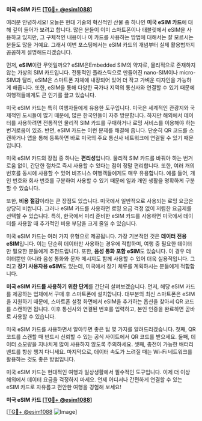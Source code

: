 **미국 eSIM 카드 [[TG💪+ @esim1088](https://t.me/s/esim1088)]**

여러분 안녕하세요! 오늘은 현대 기술의 혁신적인 산물 중 하나인 **미국 eSIM 카드**에 대해 깊이 들어가 보려고 합니다. 많은 분들이 이미 스마트폰이나 태블릿에서 eSIM을 사용하고 있지만, 그 구체적인 내용이나 이 카드를 사용하는 방법에 대해서는 잘 모르시는 분들도 많을 거예요. 그래서 이번 포스팅에서는 eSIM 카드의 개념부터 실제 활용법까지 꼼꼼하게 설명해드리겠습니다.

먼저, **eSIM**이란 무엇일까요? eSIM은Embedded SIM의 약자로, 물리적으로 존재하지 않는 가상의 SIM 카드입니다. 전통적인 플라스틱으로 만들어진 nano-SIM이나 micro-SIM과 달리, eSIM은 스마트폰 자체에 내장되어 있어 더 작고 가벼운 디자인을 가능하게 해줍니다. 또한, eSIM을 통해 다양한 국가나 지역의 통신사와 연결할 수 있기 때문에 여행객들에게도 큰 인기를 끌고 있습니다.

미국 eSIM 카드는 특히 여행자들에게 유용한 도구입니다. 미국은 세계적인 관광지와 국제적인 도시들이 많기 때문에, 많은 한국인들이 자주 방문합니다. 하지만 해외에서 데이터를 사용하려면 전통적인 물리적 SIM 카드를 구매하거나 로밍 서비스를 이용해야 하는 번거로움이 있죠. 반면, eSIM 카드는 이런 문제를 해결해 줍니다. 단순히 QR 코드를 스캔하거나 앱을 통해 등록하면 바로 미국의 주요 통신사 네트워크에 연결될 수 있기 때문입니다.

미국 eSIM 카드의 장점 중 하나는 **편리성**입니다. 물리적 SIM 카드를 바꿔야 하는 번거로움 없이, 간단한 절차로 즉시 사용할 수 있다는 점이 정말 편리합니다. 또한, 여러 개의 번호를 동시에 사용할 수 있어 비즈니스 여행객들에게도 매우 유용합니다. 예를 들어, 개인 번호와 회사 번호를 구분하여 사용할 수 있기 때문에 일과 개인 생활을 명확하게 구분할 수 있습니다.

또한, **비용 절감**이라는 큰 장점도 있습니다. 미국에서 일반적으로 사용되는 로밍 요금은 상당히 비쌉니다. 그러나 eSIM 카드를 사용하면 로밍 요금 걱정 없이 저렴한 요금제를 선택할 수 있습니다. 특히, 한국에서 미리 준비한 eSIM 카드를 사용하면 미국에서 데이터를 사용할 때 추가적인 비용 부담을 크게 줄일 수 있습니다.

미국 eSIM 카드는 여러 가지 유형으로 제공됩니다. 가장 기본적인 것은 **데이터 전용 eSIM**입니다. 이는 단순히 데이터만 사용하는 경우에 적합하며, 여행 중 필요한 데이터만 필요한 분들에게 추천드립니다. 또한, **음성 통화 포함 eSIM**도 있습니다. 이 경우 데이터뿐만 아니라 음성 통화와 문자 메시지도 함께 사용할 수 있어 더욱 실용적입니다. 그리고 **장기 사용자용 eSIM**도 있는데, 미국에서 장기 체류를 계획하시는 분들에게 적합합니다.

**미국 eSIM 카드를 사용하기 위한 단계**를 간단히 살펴보겠습니다. 먼저, 해당 eSIM 카드를 제공하는 업체에서 구매 후 스마트폰에 설치합니다. 대부분의 최신 스마트폰은 eSIM을 지원하기 때문에, 스마트폰 설정 화면에서 eSIM을 추가하는 옵션을 찾아서 QR 코드를 스캔하면 됩니다. 이후 통신사와 연결된 번호를 입력하고, 본인 인증을 완료하면 곧바로 사용할 수 있습니다.

미국 eSIM 카드를 사용하면서 알아두면 좋은 팁 몇 가지를 알려드리겠습니다. 첫째, QR 코드를 스캔할 때 반드시 신뢰할 수 있는 공식 사이트에서 QR 코드를 받으세요. 둘째, 데이터 소모량을 지나치게 많이 사용하지 않도록 주의하세요. 셋째, 충전이 가능한 배터리 밴드를 항상 챙겨 다니세요. 마지막으로, 데이터 속도가 느려질 때는 Wi-Fi 네트워크를 활용하는 것도 좋은 방법입니다.

미국 eSIM 카드는 현대적인 여행과 일상생활에서 필수적인 도구입니다. 이제 더 이상 해외에서 데이터 요금을 걱정하지 마세요. 언제 어디서나 간편하게 연결할 수 있는 eSIM 카드로 자유롭고 편안한 여행을 경험해 보세요!

**미국 eSIM 카드 [[TG💪+ @esim1088](https://t.me/s/esim1088)]**  

[[TG💪+ @esim1088](https://t.me/s/esim1088) ![Image](https://i.postimg.cc/Y0z9fWf4/image.png)]